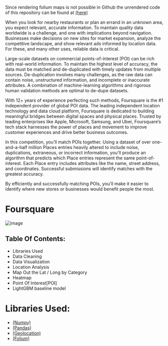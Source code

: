 Since rendering folium maps is not possible in Github the unrendered code of this repository can be found at
[(here)](http://nbviewer.org/github/Vishnu-Kota/Foursquare/blob/main/Foursquare.ipynb)

When you look for nearby restaurants or plan an errand in an unknown area, you expect relevant, accurate information. To maintain quality data worldwide is a challenge, and one with implications beyond navigation. Businesses make decisions on new sites for market expansion, analyze the competitive landscape, and show relevant ads informed by location data. For these, and many other uses, reliable data is critical.

Large-scale datasets on commercial points-of-interest (POI) can be rich with real-world information. To maintain the highest level of accuracy, the data must be matched and de-duplicated with timely updates from multiple sources. De-duplication involves many challenges, as the raw data can contain noise, unstructured information, and incomplete or inaccurate attributes. A combination of machine-learning algorithms and rigorous human validation methods are optimal to de-dupe datasets.

With 12+ years of experience perfecting such methods, Foursquare is the #1 independent provider of global POI data. The leading independent location technology and data cloud platform, Foursquare is dedicated to building meaningful bridges between digital spaces and physical places. Trusted by leading enterprises like Apple, Microsoft, Samsung, and Uber, Foursquare’s tech stack harnesses the power of places and movement to improve customer experiences and drive better business outcomes.

In this competition, you’ll match POIs together. Using a dataset of over one-and-a-half million Places entries heavily altered to include noise, duplications, extraneous, or incorrect information, you'll produce an algorithm that predicts which Place entries represent the same point-of-interest. Each Place entry includes attributes like the name, street address, and coordinates. Successful submissions will identify matches with the greatest accuracy.

By efficiently and successfully matching POIs, you'll make it easier to identify where new stores or businesses would benefit people the most.


# Foursquare
![image](https://user-images.githubusercontent.com/65905342/169336470-6e1c98a9-1c1f-412f-b861-4067fc0215a6.png)

## Table Of Contents:
- Libraries Used
- Data Cleaning
- Data Visualization
- Location Analysis
- Map Out the Lat / Long by Category
- Heatmap
- Point Of Interest[POI]
- LightGBM baseline model
# Libraries Used:
- [(Numpy)](https://numpy.org/install/)
- [(Pandas)](https://pandas.pydata.org/)
- [(Geolocation)](https://pypi.org/project/geolocation-python/)
- [(Folium)](https://pypi.org/project/folium/)
